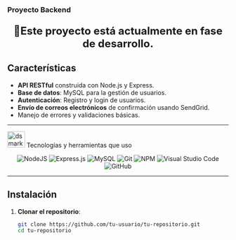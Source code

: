 ### Proyecto Backend
<p align="center" style="font-size: 24px;">
  <strong>🚧Este proyecto está actualmente en fase de desarrollo.</strong><br>
</p>

## Características

- **API RESTful** construida con Node.js y Express.
- **Base de datos**: MySQL para la gestión de usuarios.
- **Autenticación**: Registro y login de usuarios.
- **Envío de correos electrónicos** de confirmación usando SendGrid.
- Manejo de errores y validaciones básicas.

---

</div>

<img alt="dsmark" height="37px" width="40px" src="https://c.tenor.com/P7zWdgA3E2EAAAAi/spunchbob-the-g.gif"></img> Tecnologías y herramientas que uso

<div align="center">

![NodeJS](https://img.shields.io/badge/node.js-%2343853D.svg?style=for-the-badge&logo=node.js&logoColor=white) 
![Express.js](https://img.shields.io/badge/express.js-%23404d59.svg?style=for-the-badge&logo=express&logoColor=%2361DAFB) 
![MySQL](https://img.shields.io/badge/mysql-%2300f.svg?style=for-the-badge&logo=mysql&logoColor=white) 
![Git](https://img.shields.io/badge/git-%23F05033.svg?style=for-the-badge&logo=git&logoColor=white) 
![NPM](https://img.shields.io/badge/NPM-%23000000.svg?style=for-the-badge&logo=npm&logoColor=white) 
![Visual Studio Code](https://img.shields.io/badge/VisualStudioCode-0078d7.svg?style=for-the-badge&logo=visual-studio-code&logoColor=white) 
![GitHub](https://img.shields.io/badge/github-%23121011.svg?style=for-the-badge&logo=github&logoColor=white)

</div>

---
## Instalación

1. **Clonar el repositorio**:

   ```bash
   git clone https://github.com/tu-usuario/tu-repositorio.git
   cd tu-repositorio
